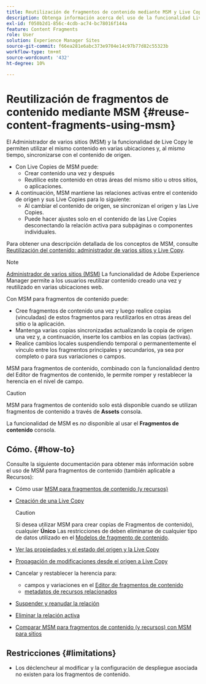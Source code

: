 ```yaml
---
title: Reutilización de fragmentos de contenido mediante MSM y Live Copies
description: Obtenga información acerca del uso de la funcionalidad Live Copy de MSM para utilizar el mismo contenido de fragmento de contenido, o similar, en varias ubicaciones, mientras se sincroniza con el contenido de origen.
exl-id: f050b2d1-856c-4cdb-ac74-bc78016f144a
feature: Content Fragments
role: User
solution: Experience Manager Sites
source-git-commit: f66ea281e6abc373e9704e14c97b77d82c55323b
workflow-type: tm+mt
source-wordcount: '432'
ht-degree: 10%

---
```


# Reutilización de fragmentos de contenido mediante MSM {#reuse-content-fragments-using-msm}

El Administrador de varios sitios (MSM) y la funcionalidad de Live Copy le permiten utilizar el mismo contenido en varias ubicaciones y, al mismo tiempo, sincronizarse con el contenido de origen.

* Con Live Copies de MSM puede:
   * Crear contenido una vez y después
   * Reutilice este contenido en otras áreas del mismo sitio u otros sitios, o aplicaciones.
* A continuación, MSM mantiene las relaciones activas entre el contenido de origen y sus Live Copies para lo siguiente:
   * Al cambiar el contenido de origen, se sincronizan el origen y las Live Copies.
   * Puede hacer ajustes solo en el contenido de las Live Copies desconectando la relación activa para subpáginas o componentes individuales.

Para obtener una descripción detallada de los conceptos de MSM, consulte [Reutilización del contenido: administrador de varios sitios y Live Copy](/help/sites-cloud/administering/msm/overview.md).

>[!NOTE]
>
>[Administrador de varios sitios (MSM)](/help/sites-cloud/administering/msm/overview.md) La funcionalidad de Adobe Experience Manager permite a los usuarios reutilizar contenido creado una vez y reutilizado en varias ubicaciones web.

Con MSM para fragmentos de contenido puede:

* Cree fragmentos de contenido una vez y luego realice copias (vinculadas) de estos fragmentos para reutilizarlos en otras áreas del sitio o la aplicación.
* Mantenga varias copias sincronizadas actualizando la copia de origen una vez y, a continuación, inserte los cambios en las copias (activas).
* Realice cambios locales suspendiendo temporal o permanentemente el vínculo entre los fragmentos principales y secundarios, ya sea por completo o para sus variaciones o campos.

MSM para fragmentos de contenido, combinado con la funcionalidad dentro del Editor de fragmentos de contenido, le permite romper y restablecer la herencia en el nivel de campo.

>[!CAUTION]
>
>MSM para fragmentos de contenido solo está disponible cuando se utilizan fragmentos de contenido a través de **Assets** consola.
>
>La funcionalidad de MSM es *no* disponible al usar el **Fragmentos de contenido** consola.

## Cómo. {#how-to}

Consulte la siguiente documentación para obtener más información sobre el uso de MSM para fragmentos de contenido (también aplicable a Recursos):

* Cómo usar [MSM para fragmentos de contenido (y recursos)](/help/assets/reuse-assets-using-msm.md)

* [Creación de una Live Copy](/help/assets/reuse-assets-using-msm.md)

  >[!CAUTION]
  >
  >Si desea utilizar MSM para crear copias de Fragmentos de contenido), cualquier **Único** Las restricciones de deben eliminarse de cualquier tipo de datos utilizado en el [Modelos de fragmento de contenido](/help/assets/content-fragments/content-fragments-models.md).

* [Ver las propiedades y el estado del origen y la Live Copy](/help/assets/reuse-assets-using-msm.md#properties)
* [Propagación de modificaciones desde el origen a Live Copy](/help/assets/reuse-assets-using-msm.md#rollout-sync)
* Cancelar y restablecer la herencia para:
   * campos y variaciones en el [Editor de fragmentos de contenido](/help/assets/content-fragments/content-fragments-variations.md#inheritance)
   * [metadatos de recursos relacionados](/help/assets/content-fragments/content-fragments-variations.md#canceling-reenabling-inheritance-individual-items)
* [Suspender y reanudar la relación](/help/assets/reuse-assets-using-msm.md#suspend-resume)
* [Eliminar la relación activa](/help/assets/reuse-assets-using-msm.md#detach)
* [Comparar MSM para fragmentos de contenido (y recursos) con MSM para sitios](/help/assets/reuse-assets-using-msm.md#comparison)

## Restricciones {#limitations}

* Los déclencheur al modificar y la configuración de despliegue asociada no existen para los fragmentos de contenido.
